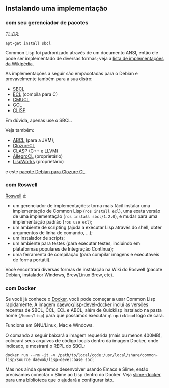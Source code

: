## Instalando uma implementação

### com seu gerenciador de pacotes

*TL;DR*:

	apt-get install sbcl

Common Lisp foi padronizado através de um documento ANSI, então ele pode ser implementado de diversas
formas; veja a [lista de implementações da Wikipédia](https://en.wikipedia.org/wiki/Common_Lisp#Implementations).

As implementações a seguir são empacotadas para o Debian e provavelmente também para a sua distro:

* [SBCL](http://www.sbcl.org/)
* [ECL](https://gitlab.com/embeddable-common-lisp/ecl/)
  (compila para C)
* [CMUCL](https://gitlab.common-lisp.net/cmucl/cmucl)
* [GCL](https://en.wikipedia.org/wiki/GNU_Common_Lisp)
* [CLISP](https://clisp.sourceforge.io/)

Em dúvida, apenas use o SBCL.

Veja também:

* [ABCL](http://abcl.org/) (para a JVM),
* [ClozureCL](https://ccl.clozure.com/)
* [CLASP](https://github.com/drmeister/clasp) (C++ e LLVM)
* [AllegroCL](https://franz.com/products/allegrocl/) (proprietário)
* [LispWorks](http://www.lispworks.com/) (proprietário)

e este [pacote Debian para Clozure CL](http://mr.gy/blog/clozure-cl-deb.html).

### com Roswell

[Roswell](https://github.com/roswell/roswell/wiki) é:

* um gerenciador de implementações: torna mais fácil instalar uma implementação de Common Lisp
  (`ros install ecl`), uma exata versão de uma implementação (`ros install sbcl/1.2.0`),
  e mudar para uma implementação padrão (`ros use ecl`);
* um ambiente de scripting (ajuda a executar Lisp através do shell, obter argumentos de linha de comando, ...);
* um instalador de scripts;
* um ambiente para testes (para executar testes, incluindo em plataformas populares de Integração Contínua);
* uma ferramenta de compilação (para compilar imagens e executáveis de forma portátil).

Você encontrará diversas formas de instalação na Wiki do Roswell (pacote Debian, instalador Windows,
Brew/Linux Brew, etc).

### com Docker

Se você já conhece o [Docker](https://docs.docker.com), você pode começar a usar Common Lisp rapidamente.
A imagem [daewok/lisp-devel-docker](https://github.com/daewok/lisp-devel-docker) inclui as versões
recentes de SBCL, CCL, ECL e ABCL, além de Quicklisp instalado na pasta home (`/home/lisp`) para
que possamos executar `ql:quickload` logo de cara.

Funciona em GNU/Linux, Mac e Windows.

O comando a seguir baixará a imagem requerida (mais ou menos 400MB), colocará seus arquivos de código
locais dentro da imagem Docker, onde indicado, e mostrará o REPL do SBCL:

	docker run --rm -it -v /path/to/local/code:/usr/local/share/common-lisp/source daewok/lisp-devel:base sbcl`

Mas nos ainda queremos desenvolver usando Emacs e Slime, então precisamos conectar o Slime ao Lisp dentro do
Docker. Veja [slime-docker](https://github.com/daewok/slime-docker) para uma biblioteca que o ajudará a
configurar isto.

